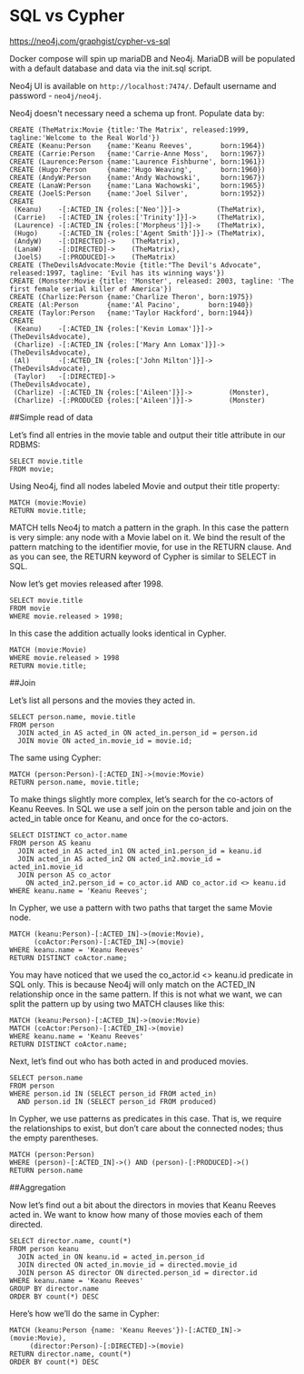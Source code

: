 # SQL vs Cypher

https://neo4j.com/graphgist/cypher-vs-sql

Docker compose will spin up mariaDB and Neo4j. MariaDB will be populated with a default database and data via the init.sql script.

Neo4j UI is available on `http://localhost:7474/`. Default username and password - `neo4j/neo4j`.

 Neo4j doesn't necessary need a schema up front. Populate data by:
 
 ```
CREATE (TheMatrix:Movie {title:'The Matrix', released:1999, tagline:'Welcome to the Real World'})
CREATE (Keanu:Person    {name:'Keanu Reeves',       born:1964})
CREATE (Carrie:Person   {name:'Carrie-Anne Moss',   born:1967})
CREATE (Laurence:Person {name:'Laurence Fishburne', born:1961})
CREATE (Hugo:Person     {name:'Hugo Weaving',       born:1960})
CREATE (AndyW:Person    {name:'Andy Wachowski',     born:1967})
CREATE (LanaW:Person    {name:'Lana Wachowski',     born:1965})
CREATE (JoelS:Person    {name:'Joel Silver',        born:1952})
CREATE
  (Keanu)    -[:ACTED_IN {roles:['Neo']}]->         (TheMatrix),
  (Carrie)   -[:ACTED_IN {roles:['Trinity']}]->     (TheMatrix),
  (Laurence) -[:ACTED_IN {roles:['Morpheus']}]->    (TheMatrix),
  (Hugo)     -[:ACTED_IN {roles:['Agent Smith']}]-> (TheMatrix),
  (AndyW)    -[:DIRECTED]->    (TheMatrix),
  (LanaW)    -[:DIRECTED]->    (TheMatrix),
  (JoelS)    -[:PRODUCED]->    (TheMatrix)
CREATE (TheDevilsAdvocate:Movie {title:"The Devil's Advocate", released:1997, tagline: 'Evil has its winning ways'})
CREATE (Monster:Movie {title: 'Monster', released: 2003, tagline: 'The first female serial killer of America'})
CREATE (Charlize:Person {name:'Charlize Theron', born:1975})
CREATE (Al:Person       {name:'Al Pacino',       born:1940})
CREATE (Taylor:Person   {name:'Taylor Hackford', born:1944})
CREATE
  (Keanu)    -[:ACTED_IN {roles:['Kevin Lomax']}]->    (TheDevilsAdvocate),
  (Charlize) -[:ACTED_IN {roles:['Mary Ann Lomax']}]-> (TheDevilsAdvocate),
  (Al)       -[:ACTED_IN {roles:['John Milton']}]->    (TheDevilsAdvocate),
  (Taylor)   -[:DIRECTED]->                            (TheDevilsAdvocate),
  (Charlize) -[:ACTED_IN {roles:['Aileen']}]->         (Monster),
  (Charlize) -[:PRODUCED {roles:['Aileen']}]->         (Monster)
```

##Simple read of data

Let’s find all entries in the movie table and output their title attribute in our RDBMS:

```
SELECT movie.title
FROM movie;
```
Using Neo4j, find all nodes labeled Movie and output their title property:
```
MATCH (movie:Movie)
RETURN movie.title;
```

MATCH tells Neo4j to match a pattern in the graph. In this case the pattern is very simple: any node with a Movie label on it. We bind the result of the pattern matching to the identifier movie, for use in the RETURN clause. And as you can see, the RETURN keyword of Cypher is similar to SELECT in SQL.

Now let’s get movies released after 1998.

```
SELECT movie.title
FROM movie
WHERE movie.released > 1998;
```
In this case the addition actually looks identical in Cypher.
```
MATCH (movie:Movie)
WHERE movie.released > 1998
RETURN movie.title;
```

##Join

Let’s list all persons and the movies they acted in.

```
SELECT person.name, movie.title
FROM person
  JOIN acted_in AS acted_in ON acted_in.person_id = person.id
  JOIN movie ON acted_in.movie_id = movie.id;
```
The same using Cypher:

```
MATCH (person:Person)-[:ACTED_IN]->(movie:Movie)
RETURN person.name, movie.title;
```

To make things slightly more complex, let’s search for the co-actors of Keanu Reeves. In SQL we use a self join on the person table and join on the acted_in table once for Keanu, and once for the co-actors.
```
SELECT DISTINCT co_actor.name
FROM person AS keanu
  JOIN acted_in AS acted_in1 ON acted_in1.person_id = keanu.id
  JOIN acted_in AS acted_in2 ON acted_in2.movie_id = acted_in1.movie_id
  JOIN person AS co_actor
    ON acted_in2.person_id = co_actor.id AND co_actor.id <> keanu.id
WHERE keanu.name = 'Keanu Reeves';
```

In Cypher, we use a pattern with two paths that target the same Movie node.

```
MATCH (keanu:Person)-[:ACTED_IN]->(movie:Movie),
      (coActor:Person)-[:ACTED_IN]->(movie)
WHERE keanu.name = 'Keanu Reeves'
RETURN DISTINCT coActor.name;
```

You may have noticed that we used the co_actor.id <> keanu.id predicate in SQL only. This is because Neo4j will only match on the ACTED_IN relationship once in the same pattern. If this is not what we want, we can split the pattern up by using two MATCH clauses like this:

```
MATCH (keanu:Person)-[:ACTED_IN]->(movie:Movie)
MATCH (coActor:Person)-[:ACTED_IN]->(movie)
WHERE keanu.name = 'Keanu Reeves'
RETURN DISTINCT coActor.name;
```

Next, let’s find out who has both acted in and produced movies.
```
SELECT person.name
FROM person
WHERE person.id IN (SELECT person_id FROM acted_in)
  AND person.id IN (SELECT person_id FROM produced)
```

In Cypher, we use patterns as predicates in this case. That is, we require the relationships to exist, but don’t care about the connected nodes; thus the empty parentheses.

```
MATCH (person:Person)
WHERE (person)-[:ACTED_IN]->() AND (person)-[:PRODUCED]->()
RETURN person.name
```
##Aggregation

Now let’s find out a bit about the directors in movies that Keanu Reeves acted in. We want to know how many of those movies each of them directed.
```
SELECT director.name, count(*)
FROM person keanu
  JOIN acted_in ON keanu.id = acted_in.person_id
  JOIN directed ON acted_in.movie_id = directed.movie_id
  JOIN person AS director ON directed.person_id = director.id
WHERE keanu.name = 'Keanu Reeves'
GROUP BY director.name
ORDER BY count(*) DESC
```
Here’s how we’ll do the same in Cypher:

```
MATCH (keanu:Person {name: 'Keanu Reeves'})-[:ACTED_IN]->(movie:Movie),
     (director:Person)-[:DIRECTED]->(movie)
RETURN director.name, count(*)
ORDER BY count(*) DESC
```